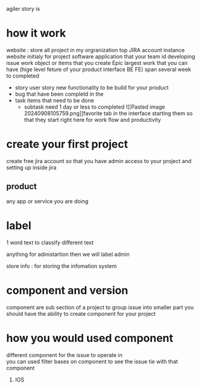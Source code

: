 agiler story is 
# how it work 
website : store all project in my orgranization 
top JIRA  account instance website initialy for 
project software application that your team id developing 
issue work object or items  that you create 
Epic largest work that you can have (hige level feture of your product interface BE FE) 
span  several week to completed 
- story  user story new functionality to be build for your product 
- bug that have been completd in the 
- task items that need to be done 
	- subtask need 1 day or less to completed 
![[Pasted image 20240908105759.png]]favorite tab in the interface starting them so that they start right here for work flow and productivity 


# create your first project 
create free jira account  so that you have admin access to your project and setting up inside jira 
## product 
any app or service you are doing 


# label 
1 word text to classify different text  

anything for adinistartion then we will label admin 

store info  : for storing the infomation system 

# component and version 
component are sub section of a project to group issue into smaller part  you should have the ability to create component for your project 
# how you would used component 
different component for the issue to operate in  
you can used filter bases on component to see the issue tie with that component  
1. IOS 